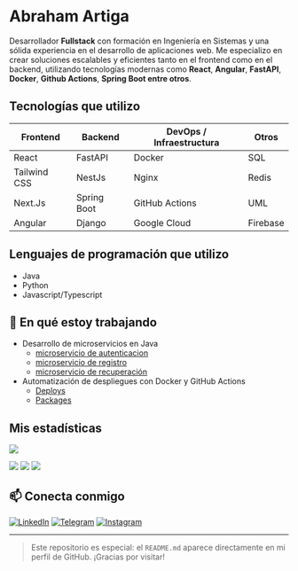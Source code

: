 # Abraham Artiga
Desarrollador **Fullstack** con formación en Ingeniería en Sistemas y una sólida experiencia en el desarrollo de aplicaciones web. Me especializo en crear soluciones escalables y eficientes tanto en el frontend como en el backend, utilizando tecnologías modernas como **React**, **Angular**, **FastAPI**, **Docker**, **Github Actions**, **Spring Boot entre otros**.


## Tecnologías que utilizo

| Frontend        | Backend         | DevOps / Infraestructura | Otros              |
|----------------|-----------------|---------------------------|--------------------| 
| React          | FastAPI         | Docker                    | SQL                | 
| Tailwind CSS   | NestJs          | Nginx                     | Redis              | 
| Next.Js        | Spring Boot     | GitHub Actions            | UML                |
| Angular        | Django          | Google Cloud              | Firebase           |

## Lenguajes de programación que utilizo
- Java
- Python
- Javascript/Typescript

## 📌 En qué estoy trabajando

- Desarrollo de microservicios en Java
  - [microservicio de autenticacion](https://github.com/xsismadn3ss/AuthenticationService)
  - [microservicio de registro](https://github.com/xsismadn3ss/VerificationService) 
  - [microservicio de recuperación](https://github.com/xsismadn3ss/forgot-service/) 
- Automatización de despliegues con Docker y GitHub Actions
  - [Deploys](https://github.com/xsismadn3ss/forgot-service/actions)
  - [Packages](https://github.com/xsismadn3ss/forgot-service/pkgs/container/colibrihub-forgot-service)

## Mis estadísticas
<p align="left">
  <img src="https://github-profile-summary-cards.vercel.app/api/cards/profile-details?username=xsismadn3ss&theme=github_dark">
</p>
<p align="left">
  <img src="https://github-profile-summary-cards.vercel.app/api/cards/stats?username=xsismadn3ss&theme=github_dark">
  <img src="https://github-profile-summary-cards.vercel.app/api/cards/productive-time?username=xsismadn3ss&theme=github_dark&utcOffset=3">
  <img src="https://github-profile-summary-cards.vercel.app/api/cards/most-commit-language?username=xsismadn3ss&theme=github_dark">
</p>

## 📫 Conecta conmigo

[![LinkedIn](https://img.shields.io/badge/-Linked_In-075F81?logo=linkedin)](https://www.linkedin.com/in/xsismadn3ss) [![Telegram](https://img.shields.io/badge/-@xs_ismadn3ss-136071?logo=Telegram)](t.me/xsismadn3ss) [![Instagram](https://img.shields.io/badge/-Abraham_Artiga-81110f?logo=instagram)](https://www.instagram.com/xsismadn3ss)

---

> Este repositorio es especial: el `README.md` aparece directamente en mi perfil de GitHub. ¡Gracias por visitar!


<!---
xsismadn3ss/xsismadn3ss is a ✨ special ✨ repository because its `README.md` (this file) appears on your GitHub profile.
You can click the Preview link to take a look at your changes.
--->
